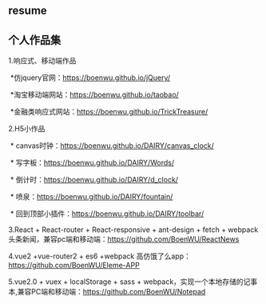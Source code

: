 ## resume

## 个人作品集

1.响应式、移动端作品

  *仿jquery官网：https://boenwu.github.io/jQuery/
  
  *淘宝移动端网站：https://boenwu.github.io/taobao/
  
  *金融类响应式网站：https://boenwu.github.io/TrickTreasure/
  
2.H5小作品

  * canvas时钟：https://boenwu.github.io/DAIRY/canvas_clock/

  * 写字板：https://boenwu.github.io/DAIRY/Words/
  
  * 倒计时：https://boenwu.github.io/DAIRY/d_clock/
  
  * 喷泉：https://boenwu.github.io/DAIRY/fountain/
  
  * 回到顶部小插件：https://boenwu.github.io/DAIRY/toolbar/

3.React + React-router + React-responsive + ant-design + fetch + webpack头条新闻，兼容pc端和移动端：https://github.com/BoenWU/ReactNews

4.vue2 +vue-router2 + es6 +webpack 高仿饿了么app：https://github.com/BoenWU/Eleme-APP

5.vue2.0 + vuex + localStorage + sass + webpack，实现一个本地存储的记事本,兼容PC端和移动端：https://github.com/BoenWU/Notepad
